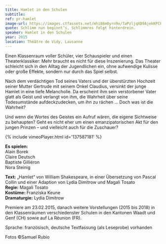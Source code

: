 ```yaml
---
title: Hamlet in den Schulen
subtitle:
ref: pr-hamlet
image-url: https://images.ctfassets.net/mhi86m0yrn9x/7aPzljqXD9AjekKPCPKCIz/b1b42ec0dacc03f39009c9b960dfdbbd/hamlet.jpg
quote: Schlimm nun beginnt’s, Schlimmres folgt hinterdrein.
speaker: Hamlet in den Schulen
year: 2015
location: Théâtre de Vidy, Lausanne
---
```


Einen Klassenraum voller Schüler, vier Schauspieler und einen Theaterklassiker: Mehr braucht es nicht für diese Inszenierung. Das Theater schleicht sich in den Alltag der Jugendlichen ein, ohne aufwendige Kulisse oder große Effekte, sondern nur durch das Spiel selbst.

Nach dem verdächtigen Tod seines Vaters und der überstürzten Hochzeit seiner Mutter Gertrude mit seinem Onkel Claudius, versinkt der junge Hamlet in eine tiefe Melancholie. Da erscheint ihm sein verstorbener Vater glatt als Geist und verlangt von ihm, die Wahrheit über seine Todesumstände aufdeckzudecken, um ihn zu rächen … Doch was ist die Wahrheit?

Und wenn die Wortes des Geistes ein Aufruf wären, die eigene Sichtweise zu behaupten? Geht es nicht eher um einen emanzipatorischen Akt für den jungen Prinzen – und vielleicht auch für die Zuschauer?

{% include vimeoPlayer.html id='137587181' %}

**Es spielen:**  
Alain Borek  
Claire Deutsch  
Baptiste Gilliéron  
Nora Steinig  

**Text:** „Hamlet“ von William Shakespeare, in einer Übersetzung von Pascal Collin und einer Adaption von Lydia Dimitrow und Magali Tosato  
**Regie:** Magali Tosato  
**Kostüme:** Franziska Keune  
**Dramaturgie:** Lydia Dimitrow  

Premiere am 23.02.2015, danach weitere Vorstellungen (2015 bis 2018) in den Klassenräumen verschiedenster Schulen in den Kantonen Waadt und Genf (CH) sowie auf La Réunion (FR).

Sprache: französisch, deutsche Textfassung (als Leseprobe) vorhanden

Fotos ©Samuel Rubio
